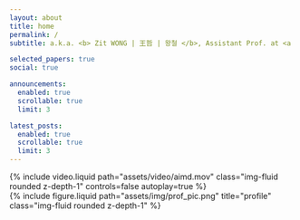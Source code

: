 ```yaml
---
layout: about
title: home
permalink: /
subtitle: a.k.a. <b> Zit WONG | 王哲 | 왕철 </b>, Assistant Prof. at <a href='http://www.chem.eng.osaka-u.ac.jp/mori-lab/'>Mori Lab.</a>, The University of Osaka.

selected_papers: true
social: true

announcements:
  enabled: true
  scrollable: true
  limit: 3

latest_posts:
  enabled: true
  scrollable: true
  limit: 3
---
```


<div class="row justify-content-sm-center">
    <div class="col-sm mt-3 mt-md-0">
        {% include video.liquid path="assets/video/aimd.mov" class="img-fluid rounded z-depth-1" controls=false autoplay=true %}
    </div>
    <div class="col-sm-4 mt-3 mt-md-0">
        {% include figure.liquid path="assets/img/prof_pic.png" title="profile" class="img-fluid rounded z-depth-1" %}
    </div>
</div>

